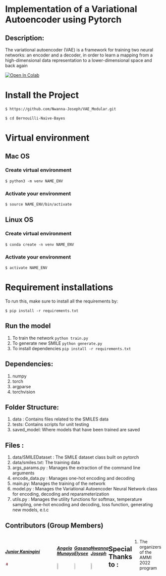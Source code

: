 # Implementation of a Variational Autoencoder using Pytorch


## Description:

The variational autoencoder (VAE) is a framework for training two neural networks: an encoder and a decoder, in order to learn a mapping from a high-dimensional data representation to a lower-dimensional space and back again


[![Open In Colab](https://colab.research.google.com/assets/colab-badge.svg)](https://colab.research.google.com/drive/1FrfL4__qTlfGkHNwppdjK1kZleHcHdxU?usp=sharing)

# Install the Project

```
$ https://github.com/Nwanna-Joseph/VAE_Modular.git
```

```
$ cd Bernouilli-Naive-Bayes
```
# Virtual environment

## Mac OS

### Create virtual environment 

```
$ python3 -m venv NAME_ENV
```
### Activate your environment 

```
$ source NAME_ENV/bin/activate
```

## Linux OS

### Create virtual environment

```
$ conda create -n venv NAME_ENV
```

### Activate your environment 

```
$ activate NAME_ENV
```

# Requirement installations
To run this, make sure to install all the requirements by:

```
$ pip install -r requirements.txt 
```

## Run the model 
 1) To train the network ```python train.py```
 2) To generate new SMILE ```python generate.py```
 3) To install dependencies ```pip install -r requirements.txt ```

## Dependencies:
 1) numpy
 2) torch
 3) argparse
 4) torchvision

## Folder Structure:
 1) data : Contains files related to the SMILES data
 2) tests: Contains scripts for unit testing 
 3) saved_model: Where models that have been trained are saved

## Files : 
 1) data/SMILEDataset : The SMILE dataset class built on pytorch
 2) data/smiles.txt: The training data
 3) args_params.py : Manages the extraction of the command line arguments
 4) encode_data.py : Manages one-hot encoding and decoding
 5) main.py: Manages the training of the network
 6) model.py : Manages the Variational Autoencoder Neural Network class for encoding, decoding and reparameterization
 7) utils.py : Manages the utility functions for softmax, temperature sampling, one-hot encoding and decoding, loss function, generating new models, e.t.c


## Contributors (Group Members)
<div style="display:flex;align-items:center">

<div style="display:flex;align-items:center">
<div>
    <h5> <a href='https://github.com/Junior-081'> Junior Kaningini </a> </h5> <img src="photo_junior.jpg" height= 7% width= 7%>
 </div>
    
<div>
    <h5> <a href='#'>Angela Munayo </a> </h5> <img src="images/f.jpeg" height= 7% width= 7%>
    
</div>

<div>
    <h5> <a href='#'> Gasana Elysee  </a> </h5> <img src="images/sari.jpeg" height= 7% width= 7%>
    
</div>
 
  <div>
        <h5> <a href=''>  Nwanna Joseph</a> </h5> <img src="images/f.jpeg" height= 7% width= 7%>
     </div>

</div>


## Special Thanks to :
 1) The organizers of the AMMI 2022 program
